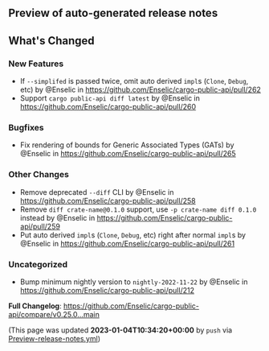 ## Preview of auto-generated release notes
<!-- Release notes generated using configuration in .github/release.yml at main -->

## What's Changed
### New Features
* If `--simplifed` is passed twice, omit auto derived `impl`s (`Clone`, `Debug`, etc) by @Enselic in https://github.com/Enselic/cargo-public-api/pull/262
* Support `cargo public-api diff latest` by @Enselic in https://github.com/Enselic/cargo-public-api/pull/260
### Bugfixes
* Fix rendering of bounds for Generic Associated Types (GATs) by @Enselic in https://github.com/Enselic/cargo-public-api/pull/265
### Other Changes
* Remove deprecated `--diff` CLI by @Enselic in https://github.com/Enselic/cargo-public-api/pull/258
* Remove `diff crate-name@0.1.0` support, use `-p crate-name diff 0.1.0` instead by @Enselic in https://github.com/Enselic/cargo-public-api/pull/259
* Put auto derived `impl`s (`Clone`, `Debug`, etc) right after normal `impl`s by @Enselic in https://github.com/Enselic/cargo-public-api/pull/261
### Uncategorized
* Bump minimum nightly version to `nightly-2022-11-22` by @Enselic in https://github.com/Enselic/cargo-public-api/pull/212


**Full Changelog**: https://github.com/Enselic/cargo-public-api/compare/v0.25.0...main


(This page was updated **2023-01-04T10:34:20+00:00** by `push` via [Preview-release-notes.yml](https://github.com/Enselic/cargo-public-api/actions/runs/3837217513))
